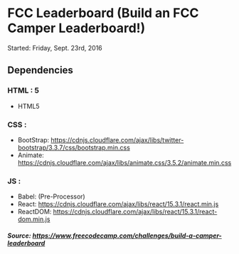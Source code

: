 # FCC Leaderboard (Build an FCC Camper Leaderboard!)

Started: Friday, Sept. 23rd, 2016

## Dependencies

### HTML : 5
* HTML5

### CSS :
* BootStrap: https://cdnjs.cloudflare.com/ajax/libs/twitter-bootstrap/3.3.7/css/bootstrap.min.css
* Animate: https://cdnjs.cloudflare.com/ajax/libs/animate.css/3.5.2/animate.min.css

### JS :
* Babel: (Pre-Processor)
* React: https://cdnjs.cloudflare.com/ajax/libs/react/15.3.1/react.min.js
* ReactDOM: https://cdnjs.cloudflare.com/ajax/libs/react/15.3.1/react-dom.min.js

##### Source: https://www.freecodecamp.com/challenges/build-a-camper-leaderboard
